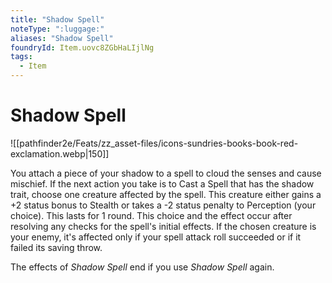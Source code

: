 ```yaml
---
title: "Shadow Spell"
noteType: ":luggage:"
aliases: "Shadow Spell"
foundryId: Item.uovc8ZGbHaLIjlNg
tags:
  - Item
---
```


# Shadow Spell
![[pathfinder2e/Feats/zz_asset-files/icons-sundries-books-book-red-exclamation.webp|150]]

You attach a piece of your shadow to a spell to cloud the senses and cause mischief. If the next action you take is to Cast a Spell that has the shadow trait, choose one creature affected by the spell. This creature either gains a +2 status bonus to Stealth or takes a -2 status penalty to Perception (your choice). This lasts for 1 round. This choice and the effect occur after resolving any checks for the spell's initial effects. If the chosen creature is your enemy, it's affected only if your spell attack roll succeeded or if it failed its saving throw.

The effects of _Shadow Spell_ end if you use _Shadow Spell_ again.
